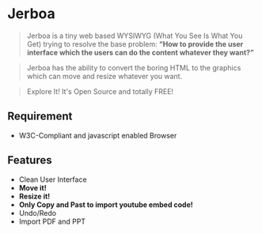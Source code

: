 # Jerboa #
> Jerboa is a tiny web based WYSIWYG (What You See Is What You Get) trying to resolve the base problem: **“How to provide the user interface which the users can do the content whatever they want?”**

> Jerboa has the ability to convert the boring HTML to the graphics which can move and resize whatever you want.

> Explore It! It's Open Source and totally FREE!

## Requirement ##
  * W3C-Compliant and javascript enabled Browser
## Features ##

  * Clean User Interface
  * **Move it!**
  * **Resize it!**
  * **Only Copy and Past to import youtube embed code!**
  * Undo/Redo
  * Import PDF and PPT